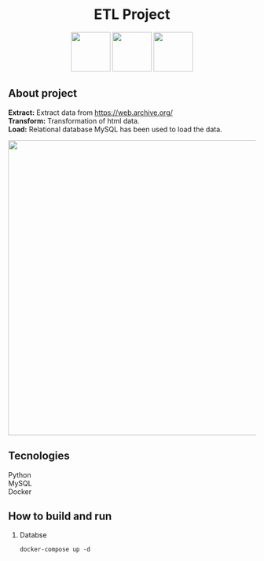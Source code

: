 <h1 align="center">
  ETL Project
</h1>

<div align="center">
   
 <img src="https://user-images.githubusercontent.com/63745509/168498554-84807e4d-0260-4266-9a4b-ba8efe8cef81.svg" width="80"/>
 <img src="https://user-images.githubusercontent.com/63745509/168498573-6dab86d5-203f-44cb-bb01-9a08a847d1fe.svg" width="80"/>
 <img src="https://user-images.githubusercontent.com/63745509/168498176-ab845ae5-4bf4-45d1-afbe-73ecb6493db0.svg" width="80"/>
 
</div>


## About project
<strong>Extract:</strong> Extract data from https://web.archive.org/<br>
<strong>Transform:</strong> Transformation of html data.<br>
<strong>Load:</strong> Relational database MySQL has been used to load the data.
<div align="center">
 <img src="https://user-images.githubusercontent.com/63745509/168498262-cb123e60-95bc-42cf-a4ba-e1bd0f7f79d6.png" width="600"/>
</div>

## Tecnologies
Python<br>
MySQL<br>
Docker<br>

## How to build and run

1. Databse

    ```docker-compose up -d   ```
  
